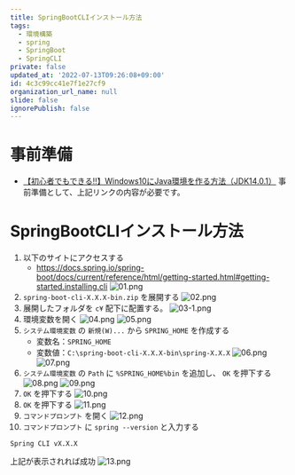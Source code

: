 ```yaml
---
title: SpringBootCLIインストール方法
tags:
  - 環境構築
  - spring
  - SpringBoot
  - SpringCLI
private: false
updated_at: '2022-07-13T09:26:08+09:00'
id: 4c3c99cc41e7f1e27cf9
organization_url_name: null
slide: false
ignorePublish: false
---
```

# 事前準備
- [【初心者でもできる‼】Windows10にJava環境を作る方法（JDK14.0.1）](https://qiita.com/ryome/items/30135570954e36196821)
事前準備として、上記リンクの内容が必要です。
# SpringBootCLIインストール方法
1. 以下のサイトにアクセスする
    - https://docs.spring.io/spring-boot/docs/current/reference/html/getting-started.html#getting-started.installing.cli
![01.png](https://qiita-image-store.s3.ap-northeast-1.amazonaws.com/0/449867/cccc8d1d-5819-4497-dedc-1c50f21838c9.png)
2. `spring-boot-cli-X.X.X-bin.zip` を展開する
![02.png](https://qiita-image-store.s3.ap-northeast-1.amazonaws.com/0/449867/64f5f8a2-7691-4bb2-484b-b4fea36951a1.png)
3. 展開したフォルダを `c¥` 配下に配置する。
![03-1.png](https://qiita-image-store.s3.ap-northeast-1.amazonaws.com/0/449867/4b7ec62b-cbf0-f5bf-6d04-5141809660b0.png)
4. 環境変数を開く
![04.png](https://qiita-image-store.s3.ap-northeast-1.amazonaws.com/0/449867/3cb80554-7cd5-0e18-1049-3dd706247bc6.png)
![05.png](https://qiita-image-store.s3.ap-northeast-1.amazonaws.com/0/449867/ed548c16-444f-490d-1d14-4a59c27feefb.png)
5. `システム環境変数` の `新規(W)...` から `SPRING_HOME` を作成する
    - 変数名：`SPRING_HOME`
    - 変数値：`C:\spring-boot-cli-X.X.X-bin\spring-X.X.X`
![06.png](https://qiita-image-store.s3.ap-northeast-1.amazonaws.com/0/449867/9c8731cb-f689-89d2-0421-61220cd1201e.png)
![07.png](https://qiita-image-store.s3.ap-northeast-1.amazonaws.com/0/449867/765f6dc7-0f4f-a20f-b126-e84db84451f3.png)
6. `システム環境変数` の `Path` に `%SPRING_HOME%bin` を追加し、 `OK` を押下する
![08.png](https://qiita-image-store.s3.ap-northeast-1.amazonaws.com/0/449867/c56fe4c4-194b-403e-99e8-80f8a8df92f2.png)
![09.png](https://qiita-image-store.s3.ap-northeast-1.amazonaws.com/0/449867/f9f80a26-4e37-1b0c-c476-142de7b1a81b.png)
7. `OK` を押下する
![10.png](https://qiita-image-store.s3.ap-northeast-1.amazonaws.com/0/449867/73168ea8-f261-ec53-9af4-7d323f808af5.png)
8. `OK` を押下する
![11.png](https://qiita-image-store.s3.ap-northeast-1.amazonaws.com/0/449867/ad8f5eec-3ddb-f383-16ef-b78a02306a71.png)
9. `コマンドプロンプト` を開く
![12.png](https://qiita-image-store.s3.ap-northeast-1.amazonaws.com/0/449867/d305e593-3b50-ff65-eb97-9f46059dbef9.png)
10. `コマンドプロンプト` に `spring --version` と入力する
```console:コマンドプロンプト
Spring CLI vX.X.X
```
上記が表示されれば成功
![13.png](https://qiita-image-store.s3.ap-northeast-1.amazonaws.com/0/449867/39346164-7902-7cdb-2a05-700c845b9b9e.png)
